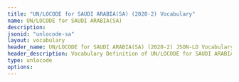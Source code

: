 ```yaml
---
title: "UN/LOCODE for SAUDI ARABIA(SA) (2020-2) Vocabulary"
name: UN/LOCODE for SAUDI ARABIA(SA) 
description: 
jsonid: "unlocode-sa"
layout: vocabulary
header_name: UN/LOCODE for SAUDI ARABIA(SA) (2020-2) JSON-LD Vocabulary
header_description: Vocabulary Definition of UN/LOCODE for SAUDI ARABIA(SA) (2020-2) semantics in HTML format. JSON-LD format is available at [unlocode-sa.jsonld](/vocabulary/unlocode-sa.jsonld)
type: unlocode
options:
---
```

